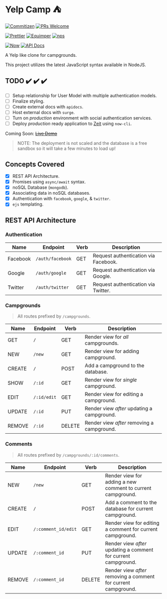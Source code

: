 # Yelp Camp :tent:

[![Commitizen](https://img.shields.io/badge/commitizen-friendly-brightgreen.svg?style=flat-square)](http://commitizen.github.io/cz-cli/)
[![PRs Welcome](https://img.shields.io/badge/PRs-welcome-brightgreen.svg?style=flat-square)](https://github.com/rockchalkwushock/how-to-open-source/pulls)

[![Prettier](https://img.shields.io/badge/styled_with-prettier-ff69b4.svg?style=flat-square)](https://github.com/prettier/prettier)
[![Equimper](https://img.shields.io/badge/code%20style-equimper-blue.svg?style=flat-square)](https://github.com/EQuimper/eslint-config-equimper)
[![nps](https://img.shields.io/badge/scripts%20run%20with-nps-blue.svg?style=flat-square)](https://github.com/kentcdodds/nps)

[![Now](https://img.shields.io/badge/deployed%20with-now--cli-orange.svg?style=flat-square)](https://github.com/zeit/now-cli)
[![API Docs](https://img.shields.io/badge/apidocs-hosted%20on%20surge-orange.svg?style=flat-square)]('#')

A Yelp like clone for campgrounds.

This project utilizes the latest JavaScript syntax available in NodeJS.

## TODO :heavy_check_mark: :heavy_check_mark: :heavy_check_mark:

- [ ] Setup relationship for User Model with multiple authentication models.
- [ ] Finalize styling.
- [ ] Create external docs with `apidocs`.
- [ ] Host external docs with `surge`.
- [ ] Turn on _production_ environment with social authentication services.
- [ ] Deploy _production_ ready application to [Zeit](https:/zeit.co) using `now-cli`.

Coming Soon: ~~[Live Demo]('#')~~

> NOTE: The deployment is not scaled and the database is a free sandbox so it will take a few minutes to load up!

## Concepts Covered

- [x] REST API Architecture.
- [x] Promises using `async/await` syntax.
- [x] noSQL Database (`mongodb`).
- [x] Associating data in noSQL databases.
- [x] Authentication with `facebook`, `google`, & `twitter`.
- [x] `ejs` templating.

## REST API Architecture

### Authentication

Name     | Endpoint                       | Verb    | Description                                 |
---------|--------------------------------|---------|---------------------------------------------|
Facebook | `/auth/facebook`                 | GET    | Request authentication via Facebook.        |
Google   | `/auth/google`                   | GET    | Request authentication via Google.          |
Twitter  | `/auth/twitter`                  | GET    | Request authentication via Twitter.         |

### Campgrounds

> All routes prefixed by `/campgrounds`.

Name   | Endpoint                       | Verb    | Description                                 |
-------|--------------------------------|---------|---------------------------------------------|
GET    | `/`                              | GET     | Render view for *all* campgrounds.          |
NEW    | `/new`                          | GET     | Render view for adding campground.          |
CREATE | `/`                              | POST    | Add a campground to the database.           |
SHOW   | `/:id`                           | GET     | Render view for *single* campground.        |
EDIT   | `/:id/edit`                      | GET     | Render view for editing a campground.       |
UPDATE | `/:id`                           | PUT     | Render view *after* updating a campground.  |
REMOVE | `/:id`                           | DELETE  | Render view *after* removing a campground.  |

### Comments

> All routes prefixed by `/campgrounds/:id/comments`.

Name   | Endpoint           | Verb    | Description                                                     |
-------|--------------------|---------|-----------------------------------------------------------------|
NEW    | `/new`               | GET     | Render view for adding a new comment to current campground.     |
CREATE | `/`                  | POST    | Add a comment to the database for current campground.           |
EDIT   | `/:comment_id/edit`  | GET     | Render view for editing a comment for current campground.       |
UPDATE | `/:comment_id`       | PUT     | Render view *after* updating a comment for current campground.  |
REMOVE | `/:comment_id`       | DELETE  | Render view *after* removing a comment for current campground.  |
